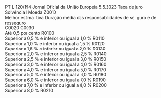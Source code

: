 PT  L 120/194 Jornal Oficial da União Europeia 5.5.2023
 Taxa de juro Solvência I 
Moeda  Z0010  
Melhor estima ­
tiva  Duração média das responsabilidades de se ­
guro e de resseguro  
C0020  C0030  
Até 0,5 por cento  R0100  
Superior a 0,5 % e inferior ou igual a 
1,0 %  R0110  
Superior a 1,0 % e inferior ou igual a 
1,5 %  R0120  
Superior a 1,5 % e inferior ou igual a 
2,0 %  R0130  
Superior a 2,0 % e inferior ou igual a 
2,5 %  R0140  
Superior a 2,5 % e inferior ou igual a 
3,0 %  R0150  
Superior a 3,0 % e inferior ou igual a 
4,0 %  R0160  
Superior a 4,0 % e inferior ou igual a 
5,0 %  R0170  
Superior a 5,0 % e inferior ou igual a 
6,0 %  R0180  
Superior a 6,0 % e inferior ou igual a 
7,0 %  R0190  
Superior a 7,0 % e inferior ou igual a 
8,0 %  R0200  
Superior a 8,0 %  R0210